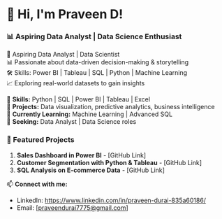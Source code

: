 # 👋 Hi, I'm Praveen D!  
### 📊 Aspiring Data Analyst | Data Science Enthusiast  

🚀 Aspiring Data Analyst | Data Scientist  
📊 Passionate about data-driven decision-making & storytelling  
🛠️ Skills: Power BI | Tableau | SQL | Python | Machine Learning  
📈 Exploring real-world datasets to gain insights  

🔹 **Skills:** Python | SQL | Power BI | Tableau | Excel  
🔹 **Projects:** Data visualization, predictive analytics, business intelligence  
🔹 **Currently Learning:** Machine Learning | Advanced SQL  
🔹 **Seeking:** Data Analyst | Data Science roles  

### 📌 Featured Projects  
1. **Sales Dashboard in Power BI** - [GitHub Link]  
2. **Customer Segmentation with Python & Tableau** - [GitHub Link]  
3. **SQL Analysis on E-commerce Data** - [GitHub Link]  

📫 **Connect with me:**  
- LinkedIn: https://www.linkedin.com/in/praveen-durai-835a60186/    
- Email: [praveendurai7775@gmail.com]  

